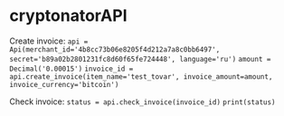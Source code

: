 # cryptonatorAPI
Create invoice:
`api = Api(merchant_id='4b8cc73b06e8205f4d212a7a8c0bb6497', secret='b89a02b2801231fc8d60f65fe724448', language='ru')`
`amount = Decimal('0.00015')`
`invoice_id = api.create_invoice(item_name='test_tovar', invoice_amount=amount, invoice_currency='bitcoin')`

Check invoice:
`status = api.check_invoice(invoice_id)`
`print(status)`

